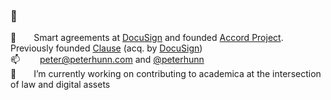 ### 👋

🔭  Smart agreements at [DocuSign](http://github.com/docusign) and founded [Accord Project](http://github.com/accordproject). Previously founded [Clause](http://github.com/clausehq) (acq. by [DocuSign](http://github.com/docusign)) </br>
📫   peter@peterhunn.com and [@peterhunn](http://twitter.com/peterhunn) </br>
🌱  I’m currently working on contributing to academica at the intersection of law and digital assets
<!---- - 👯 I’m looking to collaborate on ...
- 🤔 I’m looking for help with ...
- 💬 Ask me about ...
- ⚡ Fun fact: ...
-->
